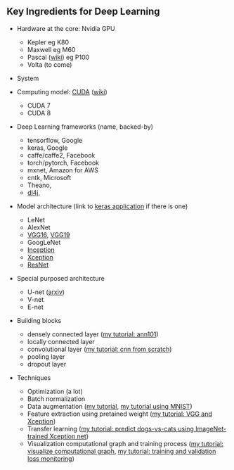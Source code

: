 ## Key Ingredients for Deep Learning 


- Hardware at the core: Nvidia GPU
  - Kepler eg K80
  - Maxwell eg M60
  - Pascal ([wiki](https://en.wikipedia.org/wiki/Pascal_(microarchitecture))) eg P100
  - Volta (to come)

- System

- Computing model: [CUDA](https://developer.nvidia.com/cuda-downloads) ([wiki](https://en.wikipedia.org/wiki/CUDA))
  - CUDA 7
  - CUDA 8

- Deep Learning frameworks (name, backed-by)

  - tensorflow, Google
  - keras, Google
  - caffe/caffe2, Facebook
  - torch/pytorch, Facebook
  - mxnet, Amazon for AWS
  - cntk, Microsoft
  - Theano,
  - [dl4j](https://deeplearning4j.org/),


- Model architecture (link to [keras application](https://keras.io/applications/) if there is one)

  - LeNet
  - AlexNet
  - [VGG16](https://keras.io/applications/#vgg16), [VGG19](https://keras.io/applications/#vgg19)
  - GoogLeNet
  - [Inception](https://keras.io/applications/#inceptionv3)
  - [Xception](https://keras.io/applications/#xception)
  - [ResNet](https://keras.io/applications/#resnet50)

- Special purposed architecture

  - U-net ([arxiv](https://arxiv.org/abs/1505.04597))
  - V-net
  - E-net

- Building blocks
  - densely connected layer ([my tutorial: ann101](https://github.com/jiandai/mlTst/blob/master/tensorflow/ann101.ipynb))
  - locally connected layer
  - convolutional layer ([my tutorial: cnn from scratch](https://github.com/jiandai/mlTst/blob/master/semeion.ipynb))
  - pooling layer
  - dropout layer

- Techniques
  - Optimization (a lot)  
  - Batch normalization
  - Data augmentation ([my tutorial](https://github.com/jiandai/mlTst/blob/master/keras/image-data-augmentation-by-keras.ipynb), [my tutorial using MNIST](https://github.com/jiandai/mnist/blob/master/image-data-augmentation-by-keras.ipynb))
  - Feature extraction using pretained weight ([my tutorial: VGG and Xception](https://github.com/jiandai/mlTst/blob/master/keras/DL-features.ipynb))
  - Transfer learning ([my tutorial: predict dogs-vs-cats using ImageNet-trained Xception net](https://github.com/jiandai/dogs-vs-cats/blob/master/dogs-vs-cats-ex.ipynb))
  - Visualization computational graph and training process ([my tutorial: visualize computational graph](https://github.com/jiandai/mlTst/blob/master/tensorflow/tensorboard-101.ipynb), [my tutorial: training and validation loss monitoring](https://github.com/jiandai/mlTst/blob/master/tensorflow/mnist-with-2-conv-layer-vis-in-tensorboard.ipynb))
